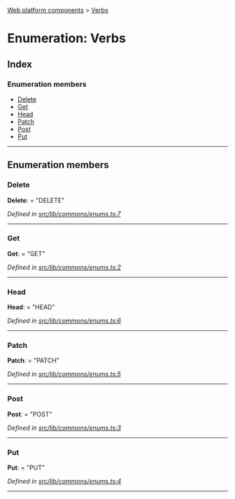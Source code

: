 [Web platform components](../README.md) > [Verbs](../enums/verbs.md)

# Enumeration: Verbs

## Index

### Enumeration members

* [Delete](verbs.md#delete)
* [Get](verbs.md#get)
* [Head](verbs.md#head)
* [Patch](verbs.md#patch)
* [Post](verbs.md#post)
* [Put](verbs.md#put)

---

## Enumeration members

<a id="delete"></a>

###  Delete

**Delete**:  = "DELETE"

*Defined in [src/lib/commons/enums.ts:7](https://github.com/nodulusteam/methodus.dev/blob/3099105/modules/platform/platform-web/src/lib/commons/enums.ts#L7)*

___
<a id="get"></a>

###  Get

**Get**:  = "GET"

*Defined in [src/lib/commons/enums.ts:2](https://github.com/nodulusteam/methodus.dev/blob/3099105/modules/platform/platform-web/src/lib/commons/enums.ts#L2)*

___
<a id="head"></a>

###  Head

**Head**:  = "HEAD"

*Defined in [src/lib/commons/enums.ts:6](https://github.com/nodulusteam/methodus.dev/blob/3099105/modules/platform/platform-web/src/lib/commons/enums.ts#L6)*

___
<a id="patch"></a>

###  Patch

**Patch**:  = "PATCH"

*Defined in [src/lib/commons/enums.ts:5](https://github.com/nodulusteam/methodus.dev/blob/3099105/modules/platform/platform-web/src/lib/commons/enums.ts#L5)*

___
<a id="post"></a>

###  Post

**Post**:  = "POST"

*Defined in [src/lib/commons/enums.ts:3](https://github.com/nodulusteam/methodus.dev/blob/3099105/modules/platform/platform-web/src/lib/commons/enums.ts#L3)*

___
<a id="put"></a>

###  Put

**Put**:  = "PUT"

*Defined in [src/lib/commons/enums.ts:4](https://github.com/nodulusteam/methodus.dev/blob/3099105/modules/platform/platform-web/src/lib/commons/enums.ts#L4)*

___

